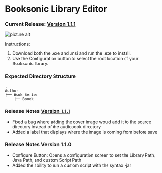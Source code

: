 # Booksonic Library Editor
### Current Release: [Version 1.1.1](https://github.com/galacticat/booksonic-library-editor/tree/master/Booksonic%20Setup/Release)
![picture alt](https://github.com/galacticat/booksonic-library-editor/blob/master/Booksonic%20Library%20Editor.png)

Instructions:
1. Download both the .exe and .msi and run the .exe to install.
2. Use the Configuration button to select the root location of your Booksonic library.

### Expected Directory Structure
    .
    Author
    ├── Book Series
    	├── Boook

### Release Notes [Version 1.1.1](https://github.com/galacticat/booksonic-library-editor/tree/master/Booksonic%20Setup/Release)
* Fixed a bug where adding the cover image would add it to the source directory instead of the audiobook directory
* Added a label that displays where the image is coming from before save

### Release Notes Version 1.1.0
* Configure Button: Opens a configuration screen to set the Library Path, Java Path, and custom Script Path
* Added the ability to run a custom script with the syntax <Java Path> -jar <Script Path> <Library Path>
* Run Script Button: Only enables if a Script Path is entered in the Configure page
* Cover: Path to the cover.jpg file
* Added a preview of the cover.jpg file. Clicking on the preview opens the full image
* User can browse to the image desired to be used as the cover.jpg. Clicking Save will copy the image selected to the selected book directory and name it cover.jpg
* Tooltip text updated with description and Hotekeys if applicable

### Release Notes Version 1.0.0
* Configure Button: Allows user to select the root location for their audiobook library
* Refresh Button: Reloads the directory tree from the set Library Path
* Search (Hotkey: Enter): Allows users to enter the name of a book or author and search for the tree node.
* Expand All: Expands all nodes in the tree, but will leave the previous selected node selected
* collapse All: Collapses all ndoes in the tree, but will leave the previous selected node selected
* Prev Book (Hotkey: Page Up): Selects the previous lowest visible sub node. Intended to easily navigate visible books in the tree.
* Next Book (Hotkey: Page Down): Selects the next lowest visible sub node. Intended to easily navigate visible books in the tree.
* Book: Displays the selected books name if it is the bottom of the tree.
* Narrator: Reads the conent of the reader.txt file in the selected directory
* Book Synopsis: Reads the content of the desc.txt file in the selected directory
* Save (Hotkey: Ctrl+S): Saves the content of the Narrator field to the reader.txt file in the selected directory, and saves the content of the Book Synopsis to the desc.txt file in the selected directory.
>NOTE: The Narrator, Book Synopsis, and Save button are only enabled if the lowest node is selected (it assumes the last node is where your audio files are).
* Open Location: Opens the selected directory
* Book Path: Shows the directory path of the selected node.

